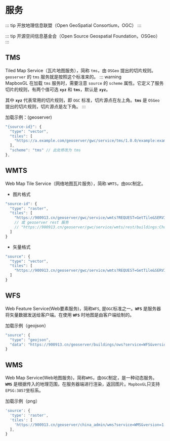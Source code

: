 # 服务
::: tip
开放地理信息联盟（Open GeoSpatial Consortium，OGC）
:::

::: tip
开源空间信息基金会（Open Source Geospatial Foundation，OSGeo）
:::

## TMS
Tiled Map Service（瓦片地图服务），简称 `tms`，由 `OSGeo` 提出的切片规则。`geoserver` 的 `tms` 服务就是按照这个标准来的。
::: warning  
MapboxGL 在加载 `tms` 服务时，需要注意 `source` 的 `scheme` 属性。它定义了服务切片的规则，有两个值可选 **`xyz`** 和 **`tms`**，默认是 **`xyz`**。

其中 **`xyz`** 代表常用的切片规则，即 `OGC` 标准，切片源点在左上角。**`tms`** 是 `OSGeo` 提出的切片规则，切片源点是左下角。
:::

加载示例：(geoserver)
``` js
"{source-id}": {
  "type": "vector",
  "tiles": [
    "https://a.example.com/geoserver/gwc/service/tms/1.0.0/example:example@EPSG:900913@pbf/{z}/{x}/{y}.pbf"
  ],
  "scheme": "tms" // 此处修改为 tms
},
 ```

<ClientOnly>
  <code-view name="tms"/>
</ClientOnly>

## WMTS
Web Map Tile Service（网络地图瓦片服务），简称 `WMTS`，由`OGC`制定。
* 图片格式
``` js
"source-id": {
  "type": "raster",
  "tiles": [
    "https://900913.cn/geoserver/gwc/service/wmts?REQUEST=GetTile&SERVICE=WMTS&VERSION=1.0.0&LAYER=buildings:Chongqing&STYLE=&TILEMATRIX=EPSG:900913:{z}&TILEMATRIXSET=EPSG:900913&FORMAT=image/png&TILECOL={x}&TILEROW={y}"
    // 或 geoserver rest 服务
    // "https://900913.cn/geoserver/gwc/service/wmts/rest/buildings:Chongqing/polygon/EPSG:900913/EPSG:900913:{z}/{y}/{x}?format=image/png"
  ]
}
```

* 矢量格式
``` js
"source": {
  "type": "vector",
  "tiles": [
    "https://900913.cn/geoserver/gwc/service/wmts?REQUEST=GetTile&SERVICE=WMTS&VERSION=1.0.0&LAYER=buildings:cq_point&STYLE=&TILEMATRIX=EPSG:900913:{z}&TILEMATRIXSET=EPSG:900913&FORMAT=application/vnd.mapbox-vector-tile&TILECOL={x}&TILEROW={y}"
  ]
}
```

<ClientOnly>
  <code-view name="wmts"/>
</ClientOnly>

## WFS
Web Feature Service(Web要素服务)，简称`WFS`, 是`OGC`标准之一。**`WFS`** 是服务器将矢量数据发送给客户端。在使用  **`WFS`** 时地图是由客户端绘制的。

加载示例（geojson）
``` js
"source": {
  "type": "geojson",
  "data": "https://900913.cn/geoserver/buildings/ows?service=WFS&version=1.0.0&request=GetFeature&typeName=buildings%3Acq_point&outputFormat=application%2Fjson",
}
```

<ClientOnly>
  <code-view name="wfs"/>
</ClientOnly>

## WMS
Web Map Service(Web地图服务)，简称`WMS`，由`OGC`制定，是一种动态服务。
**`WMS`** 是根据传入的地理范围，在服务器端进行渲染，返回图片。`MapboxGL`只支持`EPSG:3857`坐标系。

加载示例（png）
``` js
'source': {
  'type': 'raster',
  'tiles': [
    'https://900913.cn/geoserver/china_admin/wms?service=WMS&version=1.1.0&request=GetMap&layers=china_admin:Chongqing&bbox={bbox-epsg-3857}&width=661&height=768&srs=EPSG:3857&format=image%2Fpng&TRANSPARENT=TRUE'
  ],
}
```

<ClientOnly>
  <code-view name="wms"/>
</ClientOnly>

